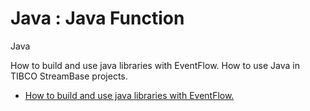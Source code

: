 # Java : Java Function
Java

How to build and use java libraries with EventFlow.
How to use Java in TIBCO StreamBase projects.

* [How to build and use java libraries with EventFlow.](javafunction)
